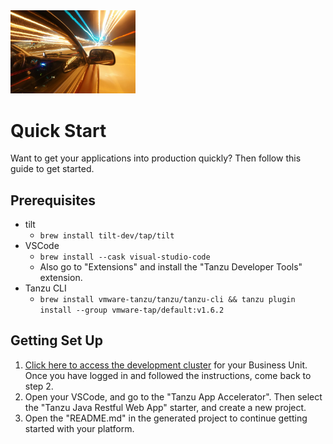 <img src="speed-of-light-travel.jpg" alt="Image showing a car driving at night with exterior lights distorted with a long exposure to imply speed" style="width:200px;"/>

# Quick Start
Want to get your applications into production quickly?  Then follow this guide to get started.

## Prerequisites
* tilt
  * `brew install tilt-dev/tap/tilt`
* VSCode
  * `brew install --cask visual-studio-code`
  * Also go to "Extensions" and install the "Tanzu Developer Tools" extension.
* Tanzu CLI
  * `brew install vmware-tanzu/tanzu/tanzu-cli && tanzu plugin install --group vmware-tap/default:v1.6.2`

## Getting Set Up
1. [Click here to access the development cluster](https://southtanzuseamericas.tmc.cloud.vmware.com/clusters/dev/attached/attached/overview) for your Business Unit.  Once you have logged in and followed the instructions, come back to step 2.
2. Open your VSCode, and go to the "Tanzu App Accelerator".  Then select the "Tanzu Java Restful Web App" starter, and create a new project.
3. Open the "README.md" in the generated project to continue getting started with your platform.
